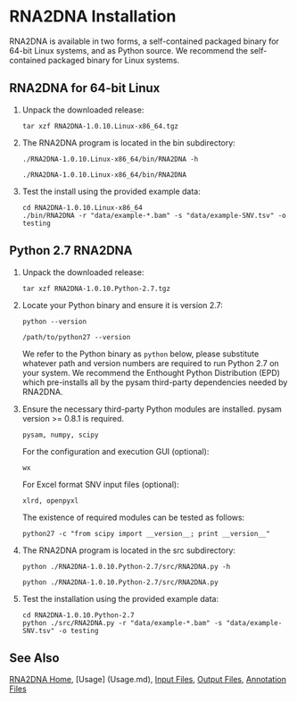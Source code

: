 
# RNA2DNA Installation #

RNA2DNA is available in two forms, a self-contained packaged binary
for 64-bit Linux systems, and as Python source. We recommend the
self-contained packaged binary for Linux systems.

## RNA2DNA for 64-bit Linux ##

1. Unpack the downloaded release:

    ```
    tar xzf RNA2DNA-1.0.10.Linux-x86_64.tgz
    ```

2. The RNA2DNA program is located in the bin subdirectory:

    ```
    ./RNA2DNA-1.0.10.Linux-x86_64/bin/RNA2DNA -h
    
    ./RNA2DNA-1.0.10.Linux-x86_64/bin/RNA2DNA 
    ```

3. Test the install using the provided example data:

    ```
    cd RNA2DNA-1.0.10.Linux-x86_64
    ./bin/RNA2DNA -r "data/example-*.bam" -s "data/example-SNV.tsv" -o testing
    ```

## Python 2.7 RNA2DNA ##

1. Unpack the downloaded release:

    ```
    tar xzf RNA2DNA-1.0.10.Python-2.7.tgz
    ```

2. Locate your Python binary and ensure it is version 2.7:

    ```
    python --version

    /path/to/python27 --version 
    ``` 

   We refer to the Python binary as `python` below, please substitute
   whatever path and version numbers are required to run Python 2.7 on
   your system. We recommend the Enthought Python Distribution (EPD) which
   pre-installs all by the pysam third-party dependencies needed by RNA2DNA.

3. Ensure the necessary third-party Python modules are installed. pysam version >= 0.8.1 is required. 

    ```
    pysam, numpy, scipy
    ```

   For the configuration and execution GUI (optional):
    
    ```
    wx
    ```

   For Excel format SNV input files (optional):

    ```
    xlrd, openpyxl
    ```

   The existence of required modules can be tested as follows:

    ```
    python27 -c "from scipy import __version__; print __version__"
    ```

4. The RNA2DNA program is located in the src subdirectory:

    ```
    python ./RNA2DNA-1.0.10.Python-2.7/src/RNA2DNA.py -h
    
    python ./RNA2DNA-1.0.10.Python-2.7/src/RNA2DNA.py
    ```

5. Test the installation using the provided example data:

    ```
    cd RNA2DNA-1.0.10.Python-2.7
    python ./src/RNA2DNA.py -r "data/example-*.bam" -s "data/example-SNV.tsv" -o testing
    ```

## See Also

[RNA2DNA Home](..), [Usage] (Usage.md), [Input Files](InputFiles.md), [Output Files](OutputFiles.md), [Annotation Files](AnnotationFiles.md)
